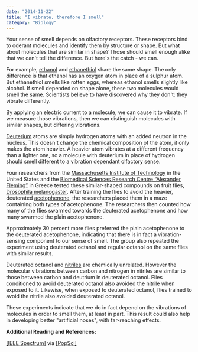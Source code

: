 ```yaml
---
date: "2014-11-22"
title: "I vibrate, therefore I smell"
category: "Biology"        
---
```


Your sense of smell depends on olfactory receptors. These receptors bind to oderant molecules and identify them by structure or shape. But what about molecules that are similar in shape? Those should smell enough alike that we can't tell the difference. But here's the catch - we can.

For example, [ethanol](http://en.wikipedia.org/wiki/Ethanol) and [ethanethiol](http://en.wikipedia.org/wiki/Ethanethiol) share the same shape. The only difference is that ethanol has an oxygen atom in place of a sulphur atom. But ethanethiol smells like rotten eggs, whereas ethanol smells slightly like alcohol. If smell depended on shape alone, these two molecules would smell the same. Scientists believe to have discovered why they don't: they vibrate differently.

By applying an electric current to a molecule, we can cause it to vibrate. If we measure those vibrations, then we can distinguish molecules with similar shapes, but differing vibrations.

[Deuterium](http://en.wikipedia.org/wiki/Deutrium) atoms are simply hydrogen atoms with an added neutron in the nucleus. This doesn't change the chemical composition of the atom, it only makes the atom heavier. A heavier atom vibrates at a different frequency than a lighter one, so a molecule with deuterium in place of hydrogen should smell different to a vibration dependant olfactory sense.

Four researchers from the [Massachusetts Institute of Technology](http://web.mit.edu/) in the United States and the [Biomedical Sciences Research Centre “Alexander Fleming”](http://www.fleming.gr/) in Greece tested these similar-shaped compounds on fruit flies, [Drosophila melanogaster](http://www.eol.org/pages/733739). After training the flies to avoid the heavier, deuterated [acetophenone](http://en.wikipedia.org/wiki/Acetophenone), the researchers placed them in a maze containing both types of acetophenone. The researchers then counted how many of the flies swarmed towards the deuterated acetophenone and how many swarmed the plain acetophenone.

Approximately 30 percent more flies preferred the plain acetophenone to the deuterated acetophenone, indicating that there is in fact a vibration-sensing component to our sense of smell. The group also repeated the experiment using deuterated octanol and regular octanol on the same flies with similar results.

Deuterated octanol and [nitriles](http://en.wikipedia.org/wiki/Nitrile) are chemically unrelated. However the molecular vibrations between carbon and nitrogen in nitriles are similar to those between carbon and deutrium in deuterated octanol. Flies conditioned to avoid deuterated octanol also avoided the nitrile when exposed to it. Likewise, when exposed to deuterated octanol, flies trained to avoid the nitrile also avoided deuterated octanol.

These experiments indicate that we do in fact depend on the vibrations of molecules in order to smell them, at least in part. This result could also help in developing better "artificial noses", with far-reaching effects.

**Additional Reading and References:**

[[IEEE Spectrum]](http://spectrum.ieee.org/biomedical/diagnostics/nose-works-like-a-scanning-tunneling-microscope "http://spectrum.ieee.org/biomedical/diagnostics/nose-works-like-a-scanning-tunneling-microscope") via [[PopSci]](http://www.popsci.com/science/article/2011-02/your-nose-could-leverage-quantum-tools-distinguish-between-similar-molecules "http://www.popsci.com/science/article/2011-02/your-nose-could-leverage-quantum-tools-distinguish-between-similar-molecules")
